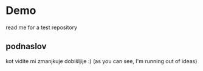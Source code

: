 # Demo

read me for a test repository

## podnaslov
 
kot vidite mi zmanjkuje dobišljije :)
(as you can see, I'm running out of ideas)
